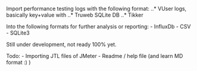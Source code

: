 Import performance testing logs with the following format:
..* VUser logs, basically key+value with 
..* Truweb SQLite DB
..* Tikker
    
Into the following formats for further analysis or reporting:
    - InfluxDb
    - CSV
    - SQLite3


Still under development, not ready 100% yet.

Todo:
    - Importing JTL files of JMeter
    - Readme / help file (and learn MD format :) )
